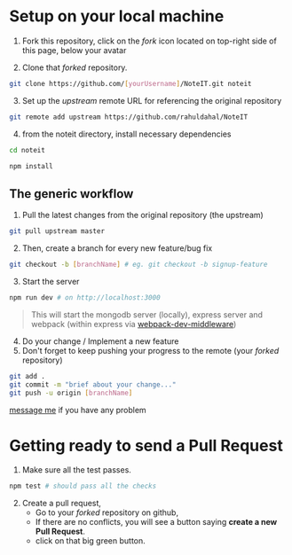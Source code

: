 # Setup on your local machine

1. Fork this repository,
click on the *fork* icon located on top-right side of this page, below your avatar

2. Clone that *forked* repository.

```bash
git clone https://github.com/[yourUsername]/NoteIT.git noteit
```

3. Set up the *upstream* remote URL for referencing the original repository

```bash
git remote add upstream https://github.com/rahuldahal/NoteIT
```

4. from the noteit directory, install necessary dependencies

```bash
cd noteit
```

```bash
npm install
```

## The generic workflow

1. Pull the latest changes from the original repository (the upstream)

```bash
git pull upstream master
```

2. Then, create a branch for every new feature/bug fix

```bash
git checkout -b [branchName] # eg. git checkout -b signup-feature
```

3. Start the server

```bash
npm run dev # on http://localhost:3000
```

  > This will start the mongodb server (locally), express server and webpack (within express via [webpack-dev-middleware](https://github.com/webpack/webpack-dev-middleware))
  
4. Do your change / Implement a new feature
5. Don't forget to keep pushing your progress to the remote (your *forked* repository)

```bash
git add .
git commit -m "brief about your change..."
git push -u origin [branchName]
```
[message me](https://twitter.com/raahuldaahal) if you have any problem

# Getting ready to send a Pull Request

1. Make sure all the test passes.

```bash
npm test # should pass all the checks
```

2. Create a pull request,
	* Go to your *forked* repository on github,
	* If there are no conflicts, you will see a button saying  **create a new Pull Request**.
	* click on that big green button.
